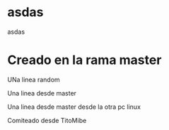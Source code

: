 # asdas
asdas
# Creado en la rama master
UNa linea random

Una linea desde master

Una linea desde master desde la otra pc linux

Comiteado desde TitoMibe